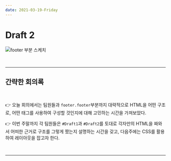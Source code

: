 ```yaml
---
date: 2021-03-19-Friday
---
```


# Draft 2

![footer 부분 스케치](./images/apple-clone-footer-footer.png)

<br>
<hr>

## 간략한 회의록 

<br>

👉 오늘 회의에서는 팀원들과 `footer.footer`부분까지 대략적으로 HTML을 어떤 구조로, 어떤 태그를 사용하여 구성할 것인지에 대해 고민하는 시간을 가져보았다. <br>

👉 이번 주말까지 각 팀원들은 `#Draft1`과 `#Draft2`를 토대로 각자만의 HTML을 짜와서 어떠한 근거로 구조를 그렇게 짰는지 설명하는 시간을 갖고, 다음주에는 CSS를 활용하여 레이아웃을 잡고자 한다. 

<br>
<hr>
